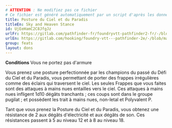 ```yaml
---
# ATTENTION : Ne modifiez pas ce fichier
# Ce fichier est généré automatiquement par un script d'après les données du module Foundry VTT officiel et de sa traduction
title: Posture du Ciel et du Paradis
titleEn: Sky and Heaven Stance
id: UjEeHamC2C8JfgJz
urlFr: https://gitlab.com/pathfinder-fr/foundryvtt-pathfinder2-fr/-/blob/master/data/feats/UjEeHamC2C8JfgJz.htm
urlEn: https://gitlab.com/hooking/foundry-vtt---pathfinder-2e/-/blob/master/packs/data/feats.db/sky-and-heaven-stance.json
group: feats
layout: dons
---
```

**Conditions** Vous ne portez pas d'armure

Vous prenez une posture perfectionnée par les champions du passé du Défi du Ciel et du Paradis, vous permettant de porter des frappes irrégulières comme des éclairs qui traversent le ciel. Les seules Frappes que vous faites sont des attaques à mains nues entailles vers le ciel. Ces attaques à mains nues infligent 1d10 dégâts tranchants ; ces coups sont dans le groupe pugilat ; et possèdent les trait à mains nues, non-letal et Polyvalent P.

Tant que vous prenez la Posture du Ciel et du Paradis, vous obtenez une résistance de 2 aux dégâts d'électricité et aux dégâts de son. Ces résistances passent à 5 au niveau 12 et à 8 au niveau 18.


